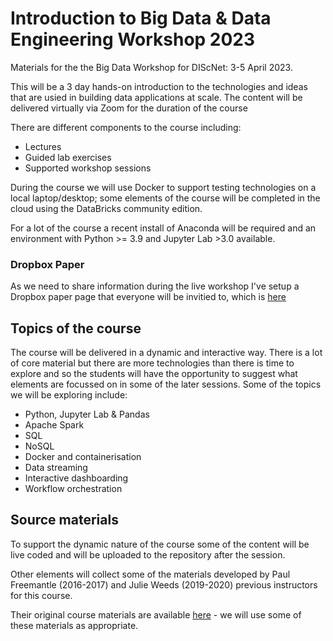 # Introduction to Big Data & Data Engineering Workshop 2023

Materials for the the Big Data Workshop for DIScNet: 3-5 April 2023.

This will be a 3 day hands-on introduction to the technologies and ideas that are usied in building data applications at scale. The content will be delivered virtually via Zoom for the duration of the course

There are different components to the course including:
- Lectures
- Guided lab exercises
- Supported workshop sessions

During the course we will use Docker to support testing technologies on a local laptop/desktop; some elements of the course will be completed in the cloud using the DataBricks community edition.

For a lot of the course a recent install of Anaconda will be required and an environment with Python >= 3.9 and Jupyter Lab >3.0 available.

### Dropbox Paper
As we need to share information during the live workshop I've setup a Dropbox paper page that everyone will be invitied to, which is [here](https://paper.dropbox.com/doc/Intro-to-Big-Data-Data-Engineering--B0mJCu3Y_6_4LIc1Gt2HI1ZEAg-RkByUNMkYFWTKMA5C4e5Y)

## Topics of the course

The course will be delivered in a dynamic and interactive way. There is a lot of core material but there are more technologies than there is time to explore and so the students will have the opportunity to suggest what elements are focussed on in some of the later sessions. Some of the topics we will be exploring include:

- Python, Jupyter Lab & Pandas
- Apache Spark
- SQL
- NoSQL
- Docker and containerisation
- Data streaming
- Interactive dashboarding
- Workflow orchestration

## Source materials

To support the dynamic nature of the course some of the content will be live coded and will be uploaded to the repository after the session.

Other elements will collect some of the materials developed by Paul Freemantle (2016-2017) and Julie Weeds (2019-2020) previous instructors for this course.

Their original course materials are available [here](https://github.com/julieweeds/BigData) - we will use some of these materials as appropriate.